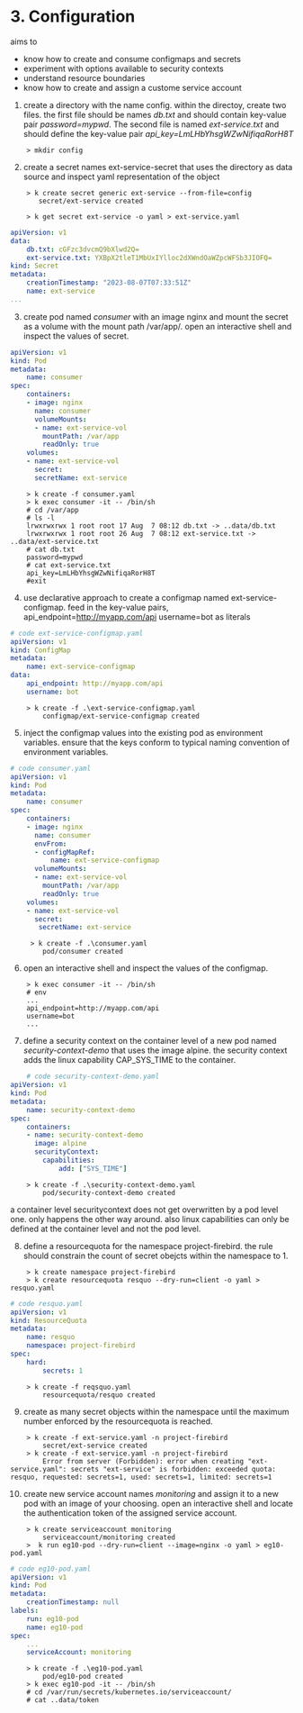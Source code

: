 # 3. Configuration

aims to 
* know how to create and consume configmaps and secrets
* experiment with options available to security contexts
* understand resource boundaries
* know how to create and assign a custome service account

1. create a directory with the name config. within the directoy, create two files. the first file should be names *db.txt* and should contain key-value pair *password=mypwd*. The second file is named *ext-service.txt* and should define the key-value pair *api_key=LmLHbYhsgWZwNifiqaRorH8T*

```
    > mkdir config
```

2. create a secret names ext-service-secret that uses the directory as data source and inspect yaml representation of the object

```
    > k create secret generic ext-service --from-file=config
       secret/ext-service created

    > k get secret ext-service -o yaml > ext-service.yaml
```
```yaml
apiVersion: v1
data:
    db.txt: cGFzc3dvcmQ9bXlwd2Q=
    ext-service.txt: YXBpX2tleT1MbUxIYlloc2dXWndOaWZpcWFSb3JIOFQ=
kind: Secret
metadata:
    creationTimestamp: "2023-08-07T07:33:51Z"
    name: ext-service
...
```

3. create pod named *consumer* with an image nginx and mount the secret as a volume with the mount path /var/app/. open an interactive shell and inspect the values of secret.

```yaml
apiVersion: v1
kind: Pod
metadata:
    name: consumer
spec:
    containers:
    - image: nginx
      name: consumer
      volumeMounts:
      - name: ext-service-vol
        mountPath: /var/app
        readOnly: true
    volumes:
    - name: ext-service-vol
      secret:
      secretName: ext-service
```

```    
    > k create -f consumer.yaml
    > k exec consumer -it -- /bin/sh
    # cd /var/app
    # ls -l
    lrwxrwxrwx 1 root root 17 Aug  7 08:12 db.txt -> ..data/db.txt
    lrwxrwxrwx 1 root root 26 Aug  7 08:12 ext-service.txt -> ..data/ext-service.txt
    # cat db.txt
    password=mypwd
    # cat ext-service.txt
    api_key=LmLHbYhsgWZwNifiqaRorH8T
    #exit

```

4. use declarative approach to create a configmap named ext-service-configmap. feed in the key-value pairs, api_endpoint=http://myapp.com/api
username=bot as literals

```yaml
# code ext-service-configmap.yaml 
apiVersion: v1
kind: ConfigMap
metadata:
    name: ext-service-configmap
data:
    api_endpoint: http://myapp.com/api
    username: bot
```
```
    > k create -f .\ext-service-configmap.yaml
        configmap/ext-service-configmap created
```

5. inject the configmap values into the existing pod as environment variables. ensure that the keys conform to typical naming convention of environment variables. 

```yaml
# code consumer.yaml
apiVersion: v1
kind: Pod
metadata:
    name: consumer
spec:
    containers:
    - image: nginx
      name: consumer
      envFrom:
      - configMapRef: 
          name: ext-service-configmap
      volumeMounts:
      - name: ext-service-vol
        mountPath: /var/app
        readOnly: true
    volumes:
    - name: ext-service-vol
      secret:
       secretName: ext-service
```
```
     > k create -f .\consumer.yaml
        pod/consumer created    
```

6. open an interactive shell and inspect the values of the configmap.
```
    > k exec consumer -it -- /bin/sh
    # env
    ...
    api_endpoint=http://myapp.com/api
    username=bot
    ...
```

7. define a security context on the container level of a new pod named *security-context-demo* that uses the image alpine. the security context adds the linux capability CAP_SYS_TIME to the container.
``` yaml
    # code security-context-demo.yaml
apiVersion: v1
kind: Pod
metadata:
    name: security-context-demo
spec:
    containers:
    - name: security-context-demo
      image: alpine
      securityContext:
        capabilities:
            add: ["SYS_TIME"]
```
```
    > k create -f .\security-context-demo.yaml
        pod/security-context-demo created
```

a container level securitycontext does not get overwritten by a pod level one. only happens the other way around. also linux capabilities can only be defined at the container level and not the pod level.

8. define a resourcequota for the namespace project-firebird. the rule should constrain the count of secret obejcts within the namespace to 1.

```
    > k create namespace project-firebird
    > k create resourcequota resquo --dry-run=client -o yaml > resquo.yaml
```
```yaml
# code resquo.yaml
apiVersion: v1
kind: ResourceQuota
metadata:
    name: resquo
    namespace: project-firebird
spec: 
    hard:
        secrets: 1
```
```
    > k create -f reqsquo.yaml
        resourcequota/resquo created
```

9. create as many secret objects within the namespace until the maximum number enforced by the resourcequota is reached.
```
    > k create -f ext-service.yaml -n project-firebird
        secret/ext-service created
    > k create -f ext-service.yaml -n project-firebird
        Error from server (Forbidden): error when creating "ext-service.yaml": secrets "ext-service" is forbidden: exceeded quota: resquo, requested: secrets=1, used: secrets=1, limited: secrets=1
```

10. create new service account names *monitoring* and assign it to a new pod with an image of your choosing. open an interactive shell and locate the authentication token of the assigned service account. 
```
    > k create serviceaccount monitoring
        serviceaccount/monitoring created
    >  k run eg10-pod --dry-run=client --image=nginx -o yaml > eg10-pod.yaml
```
```yaml
# code eg10-pod.yaml
apiVersion: v1
kind: Pod
metadata:
    creationTimestamp: null
labels:
    run: eg10-pod
    name: eg10-pod
spec:
    ...
    serviceAccount: monitoring
```
```
    > k create -f .\eg10-pod.yaml
        pod/eg10-pod created
    > k exec eg10-pod -it -- /bin/sh
    # cd /var/run/secrets/kubernetes.io/serviceaccount/
    # cat ..data/token
```
